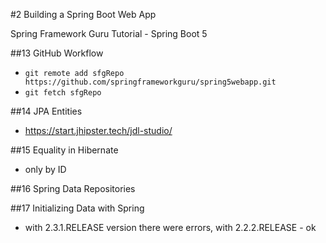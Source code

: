 #2 Building a Spring Boot Web App

Spring Framework Guru Tutorial - Spring Boot 5

##13 GitHub Workflow

- `git remote add sfgRepo
    https://github.com/springframeworkguru/spring5webapp.git`
- `git fetch sfgRepo`

##14 JPA Entities

- https://start.jhipster.tech/jdl-studio/

##15 Equality in Hibernate

- only by ID

##16 Spring Data Repositories

##17 Initializing Data with Spring
- with 2.3.1.RELEASE version there were errors, with 2.2.2.RELEASE - ok
